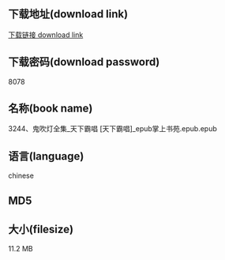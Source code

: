 ## 下载地址(download link)
[下载链接 download link](https://voluble-croquembouche-d321dc.netlify.app/?s=3244%E3%80%81%E9%AC%BC%E5%90%B9%E7%81%AF%E5%85%A8%E9%9B%86_%E5%A4%A9%E4%B8%8B%E9%9C%B8%E5%94%B1+%5B%E5%A4%A9%E4%B8%8B%E9%9C%B8%E5%94%B1%5D_epub%E6%8E%8C%E4%B8%8A%E4%B9%A6%E8%8B%91.epub)

## 下载密码(download password)
8078

## 名称(book name)
3244、鬼吹灯全集_天下霸唱 [天下霸唱]_epub掌上书苑.epub.epub

## 语言(language)
chinese

## MD5


## 大小(filesize)
11.2 MB
